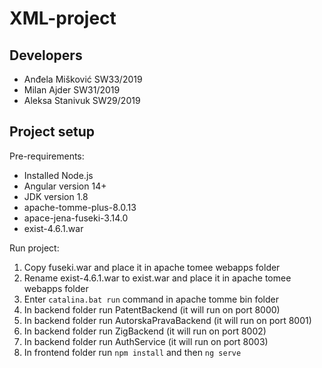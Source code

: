# XML-project

## Developers
- Anđela Mišković SW33/2019
- Milan Ajder SW31/2019
- Aleksa Stanivuk SW29/2019

## Project setup

Pre-requirements:
- Installed Node.js
- Angular version 14+
- JDK version 1.8
- apache-tomme-plus-8.0.13
- apace-jena-fuseki-3.14.0
- exist-4.6.1.war

Run project:
1. Copy fuseki.war and place it in apache tomee webapps folder
2. Rename exist-4.6.1.war to exist.war and place it in apache tomee webapps folder
3. Enter `catalina.bat run` command in apache tomme bin folder
4. In backend folder run PatentBackend (it will run on port 8000)
5. In backend folder run AutorskaPravaBackend (it will run on port 8001)
6. In backend folder run ZigBackend (it will run on port 8002)
7. In backend folder run AuthService (it will run on port 8003)
8. In frontend folder run `npm install` and then `ng serve`
